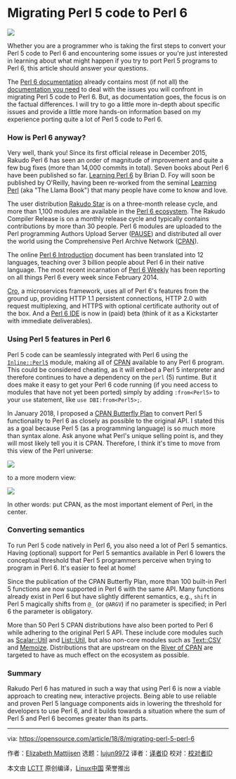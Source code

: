 Migrating Perl 5 code to Perl 6
======

![](https://opensource.com/sites/default/files/styles/image-full-size/public/lead-images/perl6-logo-camilla.png?itok=LY5EkYUV)

Whether you are a programmer who is taking the first steps to convert your Perl 5 code to Perl 6 and encountering some issues or you're just interested in learning about what might happen if you try to port Perl 5 programs to Perl 6, this article should answer your questions.

The [Perl 6 documentation][1] already contains most (if not all) the [documentation you need][2] to deal with the issues you will confront in migrating Perl 5 code to Perl 6. But, as documentation goes, the focus is on the factual differences. I will try to go a little more in-depth about specific issues and provide a little more hands-on information based on my experience porting quite a lot of Perl 5 code to Perl 6.

### How is Perl 6 anyway?

Very well, thank you! Since its first official release in December 2015, Rakudo Perl 6 has seen an order of magnitude of improvement and quite a few bug fixes (more than 14,000 commits in total). Seven books about Perl 6 have been published so far. [Learning Perl 6][3] by Brian D. Foy will soon be published by O'Reilly, having been re-worked from the seminal [Learning Perl][4] (aka "The Llama Book") that many people have come to know and love.

The user distribution [Rakudo Star][5] is on a three-month release cycle, and more than 1,100 modules are available in the [Perl 6 ecosystem][6]. The Rakudo Compiler Release is on a monthly release cycle and typically contains contributions by more than 30 people. Perl 6 modules are uploaded to the Perl programming Authors Upload Server ([PAUSE][7]) and distributed all over the world using the Comprehensive Perl Archive Network ([CPAN][8]).

The online [Perl 6 Introduction][9] document has been translated into 12 languages, teaching over 3 billion people about Perl 6 in their native language. The most recent incarnation of [Perl 6 Weekly][10] has been reporting on all things Perl 6 every week since February 2014.

[Cro][11], a microservices framework, uses all of Perl 6's features from the ground up, providing HTTP 1.1 persistent connections, HTTP 2.0 with request multiplexing, and HTTPS with optional certificate authority out of the box. And a [Perl 6 IDE][12] is now in (paid) beta (think of it as a Kickstarter with immediate deliverables).

### Using Perl 5 features in Perl 6

Perl 5 code can be seamlessly integrated with Perl 6 using the [`Inline::Perl5`][13] module, making all of [CPAN][14] available to any Perl 6 program. This could be considered cheating, as it will embed a Perl 5 interpreter and therefore continues to have a dependency on the `perl` (5) runtime. But it does make it easy to get your Perl 6 code running (if you need access to modules that have not yet been ported) simply by adding `:from<Perl5>` to your `use` statement, like `use DBI:from<Perl5>;`.

In January 2018, I proposed a [CPAN Butterfly Plan][15] to convert Perl 5 functionality to Perl 6 as closely as possible to the original API. I stated this as a goal because Perl 5 (as a programming language) is so much more than syntax alone. Ask anyone what Perl's unique selling point is, and they will most likely tell you it is CPAN. Therefore, I think it's time to move from this view of the Perl universe:

![](https://opensource.com/sites/default/files/uploads/perl_dromecentricview.png)

to a more modern view:

![](https://opensource.com/sites/default/files/uploads/perl_cpannicanview.png)

In other words: put CPAN, as the most important element of Perl, in the center.

### Converting semantics

To run Perl 5 code natively in Perl 6, you also need a lot of Perl 5 semantics. Having (optional) support for Perl 5 semantics available in Perl 6 lowers the conceptual threshold that Perl 5 programmers perceive when trying to program in Perl 6. It's easier to feel at home!

Since the publication of the CPAN Butterfly Plan, more than 100 built-in Perl 5 functions are now supported in Perl 6 with the same API. Many functions already exist in Perl 6 but have slightly different semantics, e.g., `shift` in Perl 5 magically shifts from `@_` (or `@ARGV`) if no parameter is specified; in Perl 6 the parameter is obligatory.

More than 50 Perl 5 CPAN distributions have also been ported to Perl 6 while adhering to the original Perl 5 API. These include core modules such as [Scalar::Util][16] and [List::Util][17], but also non-core modules such as [Text::CSV][18] and [Memoize][19]. Distributions that are upstream on the [River of CPAN][20] are targeted to have as much effect on the ecosystem as possible.

### Summary

Rakudo Perl 6 has matured in such a way that using Perl 6 is now a viable approach to creating new, interactive projects. Being able to use reliable and proven Perl 5 language components aids in lowering the threshold for developers to use Perl 6, and it builds towards a situation where the sum of Perl 5 and Perl 6 becomes greater than its parts.

--------------------------------------------------------------------------------

via: https://opensource.com/article/18/8/migrating-perl-5-perl-6

作者：[Elizabeth Mattijsen][a]
选题：[lujun9972](https://github.com/lujun9972)
译者：[译者ID](https://github.com/译者ID)
校对：[校对者ID](https://github.com/校对者ID)

本文由 [LCTT](https://github.com/LCTT/TranslateProject) 原创编译，[Linux中国](https://linux.cn/) 荣誉推出

[a]:https://opensource.com/users/lizmat
[1]:https://docs.perl6.org/
[2]:https://docs.perl6.org/language/5to6-overview
[3]:https://www.learningperl6.com
[4]:http://shop.oreilly.com/product/0636920049517.do
[5]:https://rakudo.org/files
[6]:https://modules.perl6.org
[7]:https://pause.perl.org/pause/query?ACTION=pause_04about
[8]:https://www.cpan.org
[9]:https://perl6intro.com
[10]:https://p6weekly.wordpress.com
[11]:https://cro.services
[12]:https://commaide.com
[13]:http://modules.perl6.org/dist/Inline::Perl5:cpan:NINE
[14]:https://metacpan.org
[15]:https://www.perl.com/article/an-open-letter-to-the-perl-community/
[16]:https://modules.perl6.org/dist/Scalar::Util
[17]:https://modules.perl6.org/dist/List::Util
[18]:https://modules.perl6.org/dist/Text::CSV
[19]:https://modules.perl6.org/dist/Memoize
[20]:http://neilb.org/2015/04/20/river-of-cpan.html
